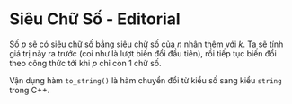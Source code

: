 # Siêu Chữ Số  - Editorial

Số $p$ sẽ có siêu chữ số bằng siêu chữ số của $n$ nhân thêm với $k$. Ta sẽ tính giá trị này ra trước (coi như là lượt biến đổi đầu tiên), rồi tiếp tục biến đổi theo công thức tới khi $p$ chỉ còn $1$ chữ số.

Vận dụng hàm `to_string()` là hàm chuyển đổi từ kiểu số sang kiểu `string` trong C++.